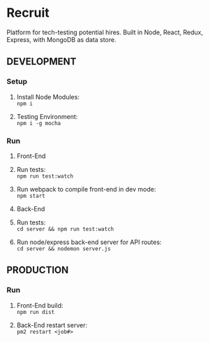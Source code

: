 # Recruit
Platform for tech-testing potential hires.  Built in Node, React, Redux, Express, with MongoDB as data store.

## DEVELOPMENT
### Setup
1. Install Node Modules:  
```npm i```

2. Testing Environment:  
```npm i -g mocha```

### Run 
1.  Front-End 
  1. Run tests:  
```npm run test:watch```

  2. Run webpack to compile front-end in dev mode:  
```npm start```

2.  Back-End 
  1.  Run tests:  
```cd server && npm run test:watch```

  2.  Run node/express back-end server for API routes:  
```cd server && nodemon server.js```


## PRODUCTION
### Run 
1.  Front-End build:  
```npm run dist```

2.  Back-End restart server:  
```pm2 restart <job#>```